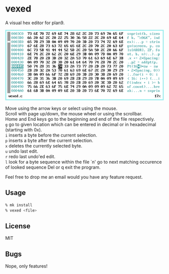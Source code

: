 # vexed
A visual hex editor for plan9.

![vexed](vexed.png)

Move using the arrow keys or select using the mouse.  
Scroll with page up/down, the mouse wheel or using the scrollbar.  
Home and End keys go to the beginning and end of the file respectively.  
`g` go to given location which can be entered in decimal or in hexadecimal (starting with 0x).  
`i` inserts a byte before the current selection.  
`p` inserts a byte after the current selection.  
`x` deletes the currently selected byte.  
`u` undo last edit.  
`r` redo last undo'ed edit.  
`l` look for a byte sequence within the file
`n' go to next matching occurence of looked sequence
Del or q exit the program.  

Feel free to drop me an email would you have any feature request.

## Usage 
```sh
% mk install
% vexed <file>
```

## License
MIT

## Bugs
Nope, only features!


